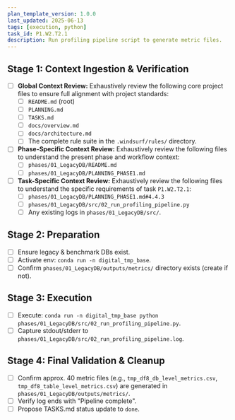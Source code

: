 ```yaml
---
plan_template_version: 1.0.0
last_updated: 2025-06-13
tags: [execution, python]
task_id: P1.W2.T2.1
description: Run profiling pipeline script to generate metric files.
---
```


## Stage 1: Context Ingestion & Verification
- [ ] **Global Context Review:** Exhaustively review the following core project files to ensure full alignment with project standards:
    - [ ] `README.md` (root)
    - [ ] `PLANNING.md`
    - [ ] `TASKS.md`
	- [ ] `docs/overview.md`
    - [ ] `docs/architecture.md`
    - [ ] The complete rule suite in the `.windsurf/rules/` directory.
- [ ] **Phase-Specific Context Review:** Exhaustively review the following files to understand the present phase and workflow context:
    - [ ] `phases/01_LegacyDB/README.md`
    - [ ] `phases/01_LegacyDB/PLANNING_PHASE1.md`
- [ ] **Task-Specific Context Review:** Exhaustively review the following files to understand the specific requirements of task `P1.W2.T2.1`:
    - [ ] `phases/01_LegacyDB/PLANNING_PHASE1.md#4.4.3`
    - [ ] `phases/01_LegacyDB/src/02_run_profiling_pipeline.py`
    - [ ] Any existing logs in `phases/01_LegacyDB/src/`.

## Stage 2: Preparation
- [ ] Ensure legacy & benchmark DBs exist.
- [ ] Activate env: `conda run -n digital_tmp_base`.
- [ ] Confirm `phases/01_LegacyDB/outputs/metrics/` directory exists (create if not).

## Stage 3: Execution
- [ ] Execute:
      `conda run -n digital_tmp_base python phases/01_LegacyDB/src/02_run_profiling_pipeline.py`.
- [ ] Capture stdout/stderr to `phases/01_LegacyDB/src/02_run_profiling_pipeline.log`.

## Stage 4: Final Validation & Cleanup
- [ ] Confirm approx. 40 metric files (e.g., `tmp_df8_db_level_metrics.csv`, `tmp_df8_table_level_metrics.csv`) are generated in `phases/01_LegacyDB/outputs/metrics/`.
- [ ] Verify log ends with "Pipeline complete".
- [ ] Propose TASKS.md status update to `done`.
